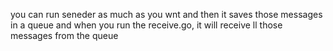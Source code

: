 you can run seneder as much as you wnt and then it saves those messages in a queue and when you run the receive.go, it will receive ll those messages from the queue